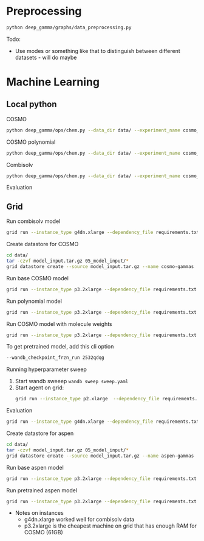 # Preprocessing


```bash
python deep_gamma/graphs/data_preprocessing.py 
```

Todo:
* Use modes or something like that to distinguish between different datasets - will do maybe

# Machine Learning

## Local python
COSMO
``` bash 
python deep_gamma/ops/chem.py --data_dir data/ --experiment_name cosmo_base
```

COSMO polynomial
```bash 
python deep_gamma/ops/chem.py --data_dir data/ --experiment_name cosmo_polynomial  --polynomial
```

Combisolv
```bash 
python deep_gamma/ops/chem.py --data_dir data/ --experiment_name cosmo_base --artifact_name cosmo_base --combisolv
```

Evaluation


## Grid

Run combisolv model
``` bash
grid run --instance_type g4dn.xlarge --dependency_file requirements.txt  deep_gamma/ops/chem.py --data_dir grid:combisolv:10 --experiment_name combisolv_mpn_shared --artifact_name cosmo_mpn_shared --batch_size 50 --combisolv
```

Create datastore for COSMO
```bash
cd data/
tar -czvf model_input.tar.gz 05_model_input/*
grid datastore create --source model_input.tar.gz --name cosmo-gammas
```

Run base COSMO model
```bash
grid run --instance_type p3.2xlarge --dependency_file requirements.txt deep_gamma/ops/chem.py --data_dir grid:cosmo-gammas:10 --experiment_name cosmo_base
```

Run polynomial model
``` bash
grid run --instance_type p3.2xlarge --dependency_file requirements.txt deep_gamma/ops/chem.py --data_dir grid:cosmo-gammas:12 --experiment_name cosmo_polynomial --polynomial
```

Run COSMO model with molecule weights
```bash
grid run --instance_type p3.2xlarge --dependency_file requirements.txt deep_gamma/ops/chem.py --data_dir grid:cosmo-gammas:10 --experiment_name cosmo_molecule_weights --use_molecule_weights
```

To get pretrained model, add this cli option
```bash
--wandb_checkpoint_frzn_run 2532qdqg
```

Running hyperparameter sweep
1. Start wandb sweeep `wandb sweep sweep.yaml`
2. Start agent on grid:
    ```bash
    grid run --instance_type p2.xlarge  --dependency_file requirements.txt --datastore_name cosmo-gammas --datastore_version 10  --use_spot run_wandb_agent.sh
    ```

Evaluation

```bash
grid run --instance_type g4dn.xlarge --dependency_file requirements.txt deep_gamma/ops/eval.py --drop_na --data_dir grid:cosmo-gammas:12
```

Create datastore for aspen
```bash
cd data/
tar -czvf model_input.tar.gz 05_model_input/*
grid datastore create --source model_input.tar.gz --name aspen-gammas
```

Run base aspen model
```bash
grid run --instance_type p3.2xlarge --dependency_file requirements.txt deep_gamma/ops/chem.py --data_dir grid:aspen-gammas:1 --experiment_name aspen_base
```

Run pretrained aspen model
```bash
grid run --instance_type p3.2xlarge --dependency_file requirements.txt deep_gamma/ops/chem.py --data_dir grid:gammas:1 --experiment_name aspen_pretrained --wandb_checkpiont_frzn_run zn669uuj
```

* Notes on instances
    - g4dn.xlarge worked well for combisolv data
    - p3.2xlarge is the cheapest machine on grid that has enough RAM for COSMO (61GB)